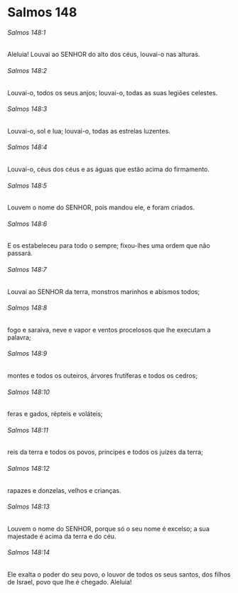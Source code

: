 # Salmos 148

###### Salmos 148:1

Aleluia! Louvai ao SENHOR do alto dos céus, louvai-o nas alturas.

###### Salmos 148:2

Louvai-o, todos os seus anjos; louvai-o, todas as suas legiões celestes.

###### Salmos 148:3

Louvai-o, sol e lua; louvai-o, todas as estrelas luzentes.

###### Salmos 148:4

Louvai-o, céus dos céus e as águas que estão acima do firmamento.

###### Salmos 148:5

Louvem o nome do SENHOR, pois mandou ele, e foram criados.

###### Salmos 148:6

E os estabeleceu para todo o sempre; fixou-lhes uma ordem que não passará.

###### Salmos 148:7

Louvai ao SENHOR da terra, monstros marinhos e abismos todos;

###### Salmos 148:8

fogo e saraiva, neve e vapor e ventos procelosos que lhe executam a palavra;

###### Salmos 148:9

montes e todos os outeiros, árvores frutíferas e todos os cedros;

###### Salmos 148:10

feras e gados, répteis e voláteis;

###### Salmos 148:11

reis da terra e todos os povos, príncipes e todos os juízes da terra;

###### Salmos 148:12

rapazes e donzelas, velhos e crianças.

###### Salmos 148:13

Louvem o nome do SENHOR, porque só o seu nome é excelso; a sua majestade é acima da terra e do céu.

###### Salmos 148:14

Ele exalta o poder do seu povo, o louvor de todos os seus santos, dos filhos de Israel, povo que lhe é chegado. Aleluia!

